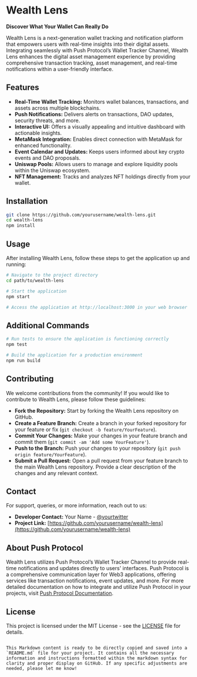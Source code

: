 
# Wealth Lens

**Discover What Your Wallet Can Really Do**

Wealth Lens is a next-generation wallet tracking and notification platform that empowers users with real-time insights into their digital assets. Integrating seamlessly with Push Protocol’s Wallet Tracker Channel, Wealth Lens enhances the digital asset management experience by providing comprehensive transaction tracking, asset management, and real-time notifications within a user-friendly interface.

## Features

- **Real-Time Wallet Tracking:** Monitors wallet balances, transactions, and assets across multiple blockchains.
- **Push Notifications:** Delivers alerts on transactions, DAO updates, security threats, and more.
- **Interactive UI:** Offers a visually appealing and intuitive dashboard with actionable insights.
- **MetaMask Integration:** Enables direct connection with MetaMask for enhanced functionality.
- **Event Calendar and Updates:** Keeps users informed about key crypto events and DAO proposals.
- **Uniswap Pools:** Allows users to manage and explore liquidity pools within the Uniswap ecosystem.
- **NFT Management:** Tracks and analyzes NFT holdings directly from your wallet.

## Installation

```bash
git clone https://github.com/yourusername/wealth-lens.git
cd wealth-lens
npm install
```

## Usage

After installing Wealth Lens, follow these steps to get the application up and running:

```bash
# Navigate to the project directory
cd path/to/wealth-lens

# Start the application
npm start

# Access the application at http://localhost:3000 in your web browser
```

## Additional Commands

```bash
# Run tests to ensure the application is functioning correctly
npm test

# Build the application for a production environment
npm run build
```

## Contributing

We welcome contributions from the community! If you would like to contribute to Wealth Lens, please follow these guidelines:

- **Fork the Repository:** Start by forking the Wealth Lens repository on GitHub.
- **Create a Feature Branch:** Create a branch in your forked repository for your feature or fix (`git checkout -b feature/YourFeature`).
- **Commit Your Changes:** Make your changes in your feature branch and commit them (`git commit -am 'Add some YourFeature'`).
- **Push to the Branch:** Push your changes to your repository (`git push origin feature/YourFeature`).
- **Submit a Pull Request:** Open a pull request from your feature branch to the main Wealth Lens repository. Provide a clear description of the changes and any relevant context.

## Contact

For support, queries, or more information, reach out to us:

- **Developer Contact:** Your Name - [@yourtwitter](https://twitter.com/yourtwitter)
- **Project Link:** [https://github.com/yourusername/wealth-lens](https://github.com/yourusername/wealth-lens)

## About Push Protocol

Wealth Lens utilizes Push Protocol’s Wallet Tracker Channel to provide real-time notifications and updates directly to users' interfaces. Push Protocol is a comprehensive communication layer for Web3 applications, offering services like transaction notifications, event updates, and more. For more detailed documentation on how to integrate and utilize Push Protocol in your projects, visit [Push Protocol Documentation](https://docs.push.org).

## License

This project is licensed under the MIT License - see the [LICENSE](LICENSE) file for details.
```

This Markdown content is ready to be directly copied and saved into a `README.md` file for your project. It contains all the necessary information and instructions formatted within the markdown syntax for clarity and proper display on GitHub. If any specific adjustments are needed, please let me know!

